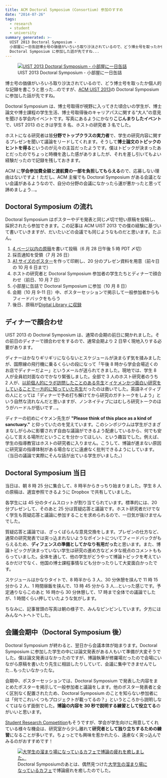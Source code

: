 ```yaml
---
title: ACM Doctoral Symposium (Consortium) 参加のすすめ
date: "2014-07-26"
tags:
  - research
  - student
  - university
summary_generated: >-
  UIST 2013 Doctoral Symposium -
  小部屋に一日缶詰博士号の価値がいろいろ取り沙汰されているので、どう博士号を取ったか個人的な記録を書こうと思った…のですが、ACM UIST 2013の
  Doctoral Symposium に参加した話が先ですね...
---
```


<figure className="right">
  <a href="/images/DSC09058.jpg"><img src="/images/DSC09058-300x168.jpg" alt="UIST 2013 Doctoral Symposium - 小部屋に一日缶詰" /></a>
  <figcaption>UIST 2013 Doctoral Symposium - 小部屋に一日缶詰</figcaption>
</figure>

博士号の価値がいろいろ取り沙汰されているので、どう博士号を取ったか個人的な記録を書こうと思った…のですが、[ACM UIST 2013](http://www.acm.org/uist/uist2013/ "UIST 2013 - 26th Symposium on User Interface Software and Technology (October 8-11, 2013 St Andrews, UK)")の Doctoral Symposium に参加した話が先ですね。

Doctoral Symposium は、博士号取得が視野に入ってきた頃合いの学生が、博士論文や博士課程の学生生活、博士号取得後のキャリアパスに関する“大人”の意見を聞ける学会内イベントです。写真にあるようにかなり**こじんまりしたイベント**で、UIST 2013 のときは学生 8 名、ホストの研究者 3 名でした。

ホストになる研究者は皆**分野でトップクラスの実力者**で、学生の研究内容に関するプレゼンを聞いて議論をリードしてくれます。そうして**博士論文のトピックのヒントを得る**というのが元々の主旨だったようです。僕はトピックが決まったあとだったのでちょっと時機を逸した感がありましたが、それを差し引いてもよい経験だったので記録を残しておきます。

ACM に**学会参加費全額と渡航費の一部を負担してもらえる**ので、応募しない理由はないですよ！ただし、ACM 主催でも Doctoral Symposium がある会議とない会議があるようなので、自分の分野の会議になかったら運が悪かったと思って諦めましょう…。

## Doctoral Symposium の流れ

Doctoral Symposium はポスターやデモ発表と同じ〆切で短い原稿を投稿し、採択されたら参加できます。この記事は ACM UIST 2013 での僕の経験に基づいて書いていきますが、だいたいどの会議でも同じようなものだと思います。たぶん。

1. [4 ページ以内の原稿](http://junkato.jp/publications/uist2013-kato.pdf "Integrated visual representations for programming with real-world input and output")を書いて投稿（6 月 28 日午後 5 時 PDT 〆切）
2. 採否通知を受領（7 月 26 日）
3. [A1 サイズのポスター](http://junkato.jp/publications/uist2013-kato-poster.pdf "Integrated visual representations for programming with real-world input and output")を作って印刷し、20 分のプレゼン資料を用意（前々日の 10 月 6 日まで）
4. ホストの研究者と Doctoral Symposium 参加者の学生たちとディナーで顔合わせ（前日、10 月 7 日）
5. 小部屋に缶詰で Doctoral Symposium に参加（10 月 8 日）
6. 会期（10 月 9-11 日）中、ポスターセッションで掲示して一般参加者からもフィードバックをもらう
7. 後日、原稿が[Digital Library に収録](http://dl.acm.org/citation.cfm?doid=2508468.2508476 "Integrated visual representations for programming with real-world input and output")

## ディナーで顔合わせ

UIST 2013 の Doctoral Symposium は、通常の会期の前日に開かれました。その前日のディナーで顔合わせをするので、通常会期より 2 日早く現地入りする必要があります。

ディナーはかなりギリギリにならないとスケジュールが決まらず気を揉みましたが、国際線の飛行機に乗るくらいの段になって「午後 8 時から学会会場近くのお店でディナーだよー」というメールが送られてきました。現地では、学生 8 人が全員初対面なのでかなり緊張しました。全部で 3 人のホスト研究者のうち 2 人が、[以前個人的にラボ訪問したことのある先生](http://www.cs.columbia.edu/~feiner/ "Steven K. Feiner")と[イケメンかつ面白い研究をしていることで一方的に知っていた先生](http://www.patrickbaudisch.com/ "Patrick Baudisch")だったのは救いでした。英語ネイティブの人にとっては「ディナーで予め打ち解けてから研究のガチトークをしよう」という自然な流れなんだと思いますが、ノンネイティブにはむしろ研究トークのほうがハードルが低いです…。

ディナーの初めにイケメン先生が **"Please think of this place as a kind of sanctuary."** と仰っていたのを覚えています。このシンポジウムは学生がさまざまなしがらみに影響されず自由な議論ができるよう配慮しているから、何でも安心して言える場所だということを分かってほしい、という趣旨でした。例えば、学生の指導教官はホストの研究者に入りません。こうして、博論が進まない原因に研究室の指導体制がある場合などに遠慮なく批判できるようにしています。（当日の議論で実際にそんな話が出ている学生がいました。）

## Doctoral Symposium 当日

当日は、朝 8 時 25 分に集合して、8 時半からきっちり始まりました。学生 8 人の原稿は、適宜参照できるように Dropbox で共有していました。

各学生には 45 分のタイムスロットが割り当てられています。標準的には、20 分プレゼンして、そのあと 25 分は質疑応答と議論です。ホスト研究者だけでなく学生も質疑応答と議論に参加することを求められるので、一日気が抜けませんでした。

質疑応答と議論では、ざっくばらんな意見交換をします。プレゼンの仕方など、通常の研究発表では突っ込まれないようなポイントについてフィードバックがもらえるため、**ディフェンスの準備としてかなり有用だった**と思います。また、博論トピックが決まっていない学生は研究の進め方などメタな視点のコメントももらっていました。全体を通して、他の学生がどうやって博論トピックを考えているかだけでなく、他国の博士課程事情なども分かったりして大変面白かったです。

スケジュールはかなりタイトで、8 時半から 3 人、30 分休憩を挟んで 11 時 15 分から 2 人、1 時間昼飯を挟んで、13 時 45 分から 3 人…といった感じです。予定通りならこのあと 16 時から 30 分休憩して、17 時まで全体での議論でしたが、1 時間くらい押していたような気がします。

ちなみに、記事冒頭の写真は朝の様子で、みんなピンピンしています。夕方にはみんなヘトヘトでした。

## 会議会期中（Doctoral Symposium 後）

Doctoral Symposium が終わると、翌日から会議本体が始まります。Doctoral Symposium に参加した学生の中には論文発表がある人もいて準備が大変そうでした。僕は論文発表はなかったのですが、博論執筆が修羅場だったので会場にいながら原稿を書いたり先生に相談したりしていて、会議に集中できませんでした…もったいなかったな。

会期中、ポスターセッションでは、Doctoral Symposium で発表した内容をまとめたポスターを掲示して一般参加者と議論をします。他のポスター発表者と全く区別なく配置されたため、Doctoral Symposium のことを知らない参加者には「何でこれいくつもプロジェクトが載ってるの？」というところから説明しなくてはならず面倒でした。**博論の内容を 30 秒で説明する練習として役立てる**のがいいと思います。

[Student Research Competition](http://junkato.jp/ja/blog/2014/05/04/acm-student-research-competition/ "ACM Student Research Competition参加のすすめ")もそうですが、学会が学生向けに用意してくれている様々な機会は、研究室から少し離れて**研究者として独り立ちするための練習**になることが多いです。ちょっとでも興味を惹かれたら、遠慮なく突っ込んでみるのがおすすめです！

<figure className="center">
  <a href="/images/DSC09168.jpg"><img src="/images/DSC09168.jpg" alt="大学生の溜まり場になっているカフェで博論の疲れを癒しました。" /></a>
  <figcaption>Doctoral Symposiumのあとは、偶然見つけた<a href="https://plus.google.com/104025028898671281343/about" title="Cafe Taste">大学生の溜まり場になっているカフェ</a>で博論疲れを癒したのでした。</figcaption>
</figure>
